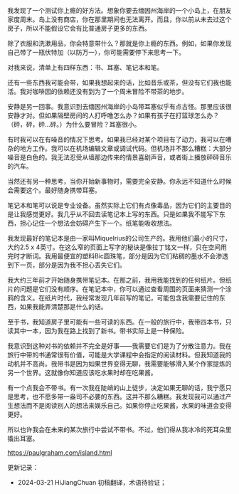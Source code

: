
我发现了一个测试你上瘾的好方法。想象你要去缅因州海岸的一个小岛上，在朋友家度周末。岛上没有商店，你在那里期间也无法离开。而且，你以前从未去过这个房子，所以不能假设它会有比普通房子更多的东西。

除了衣服和洗漱用品，你会特意带什么？那就是你上瘾的东西。例如，如果你发现自己带了一瓶伏特加（以防万一），你可能需要停下来思考一下。

对我来说，清单上有四样东西：书、耳塞、笔记本和笔。

还有一些东西我可能会带，如果我想起来的话，比如音乐或茶，但没有它们我也能活。我对咖啡因的依赖还没有到为了一个周末冒险不带茶的地步。

安静是另一回事。我意识到去缅因州海岸的小岛带耳塞似乎有点古怪。那里应该很安静才对。但如果隔壁房间的人打呼噜怎么办？如果有孩子在打篮球怎么办？（砰，砰，砰...砰。）为什么要冒险？耳塞很小。

有时我可以在有噪音的情况下思考。如果我已经对某个项目有了动力，我可以在嘈杂的地方工作。我可以在机场编辑文章或调试代码。但机场并不那么糟糕：大部分噪音是白色的。我无法忍受从墙那边传来的情景喜剧声音，或者街上播放砰砰音乐的汽车。

当然还有另一种思考，当你开始新事物时，需要完全安静。你永远不知道什么时候会需要这个。最好随身携带耳塞。

笔记本和笔可以说是专业设备。虽然实际上它们有点像毒品，因为它们的主要目的是让我感觉更好。我几乎从不回去读笔记本上写的东西。只是如果我不能写下东西，担心记住一个想法会妨碍产生下一个。纸笔能吸收想法。

我发现最好的笔记本是由一家叫Miquelrius的公司生产的。我用他们最小的尺寸，大约2.5 x 4英寸。在这么窄的页面上写字的秘诀是像拉丁铭文一样，只在空间用完时才断词。我用最便宜的塑料Bic圆珠笔，部分是因为它们粘稠的墨水不会渗透到下一页，部分是因为我不担心丢失它们。

我大约三年前才开始随身携带笔记本。在那之前，我用我能找到的任何纸片。但纸片的问题是它们没有顺序。在笔记本中，你可以通过查看周围的页面来猜测一个涂鸦的含义。在纸片时代，我经常发现几年前写的笔记，可能包含我需要记住的东西，如果我能弄清楚那是什么的话。

至于书，我知道房子里可能有一些可读的东西。在一般的旅行中，我带四本书，只读其中一本，因为我在路上找到了新书。带书实际上是一种保险。

我意识到这种对书的依赖并不完全是好事——我需要它们是为了分散注意力。我在旅行中带的书通常很有价值，可能是大学课程中会指定的阅读材料。但我知道我的动机并不高尚。我带书是因为如果世界变得无聊，我需要能够滑入某个作家提炼的另一个世界。这就像你知道应该吃水果时却在吃果酱。

有一个点我会不带书。有一次我在陡峭的山上徒步，决定如果无聊的话，我宁愿只是思考，也不愿多带一盎司不必要的东西。这并不那么糟糕。我发现我可以通过产生想法而不是阅读别人的想法来娱乐自己。如果你停止吃果酱，水果的味道会变得更好。

所以也许我会在未来的某次旅行中尝试不带书。不过，他们得从我冰冷的死耳朵里撬出耳塞。

https://paulgraham.com/island.html



更新记录：
- 2024-03-21 HiJiangChuan 初稿翻译，术语待验证； 
